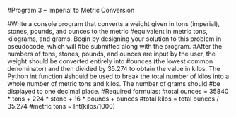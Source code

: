 #Program 3 – Imperial to Metric Conversion

#Write a console program that converts a weight given in tons (imperial), stones, pounds, and ounces to the metric #equivalent in metric tons, kilograms, and grams. Begin by designing your solution to this problem in pseudocode, which will #be submitted along with the program.
#After the numbers of tons, stones, pounds, and ounces are input by the user, the weight should be converted entirely into #ounces (the lowest common denominator) and then divided by 35.274 to obtain the value in kilos. The Python int function #should be used to break the total number of kilos into a whole number of metric tons and kilos. The number of grams should #be displayed to one decimal place.
#Required formulas:
#total ounces = 35840 * tons + 224 * stone + 16 * pounds + ounces
#total kilos = total ounces / 35.274
#metric tons = Int(kilos/1000)
